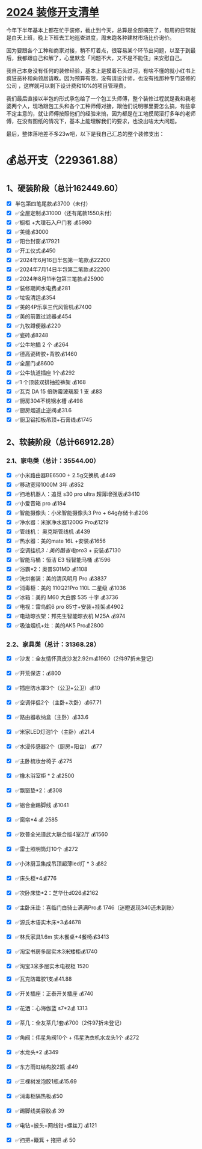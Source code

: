 # [2024 装修开支清单](https://github.com/superleeyom/blog/issues/60)

今年下半年基本上都在忙于装修，截止到今天，总算是全部搞完了，每周的日常就是白天上班，晚上下班去工地巡查进度，周末跑各种建材市场比价询价。

因为要跟各个工种和商家对接，稍不盯着点，很容易某个环节出问题，以至于到最后，我都跟自己和解了，心里默念「问题不大，又不是不能住」来安慰自己。

我自己本身没有任何的装修经验，基本上是摸着石头过河，有啥不懂的就小红书上疯狂恶补和向领居请教。因为预算有限，没有请设计师，也没有找那种专门装修的公司 ，这样就可以剩下设计费和10%的项目管理费。

我们最后直接以半包的形式承包给了一个包工头师傅，整个装修过程就是我和我老婆两个人，现场跟包工头和各个工种师傅对接，跟他们说明哪里要怎么搞，有些拿不定主意的，就让师傅按照他们的经验来搞，因为都是在工地摸爬滚打多年的老师傅，在没有图纸的情况下，基本上能理解我们的要求，也没出啥太大问题。

最后，整体落地差不多23w吧，以下是我自己汇总的整个装修支出：

# 💰总开支（229361.88）

## 1、硬装阶段（总计162449.60）

- [x] 半包第四笔尾款💰3700（未付）
- [x] ✅全屋定制💰31000（还有尾款1550未付）
- [x] ✅橱柜 +大理石入户门套 💰5980
- [x] ✅美缝💰3000
- [x] ✅阳台封窗💰17921
- [x] ✅开工仪式💰450
- [x] ✅2024年6月16日半包第一笔款💰22200
- [x] ✅2024年7月14日半包第二笔款💰22200
- [x] ✅2024年8月11半包第三笔款💰25900
- [x] ✅装修期间水电费💰281 
- [x] ✅垃圾清运💰354
- [x] ✅美的4P乐享三代风管机💰7400
- [x] ✅美的前置过滤器💰454
- [x] ✅九牧蹲便器💰220
- [x] ✅瓷砖💰8248
- [x] ✅公牛地插 2 个 💰264
- [x] ✅德高瓷砖胶+背胶💰1460
- [x] ✅全屋门💰8600
- [x] ✅公牛轨道插座 1个💰292
- [x] ✅1 个顶装双排抽拉裤架 💰168
- [x] ✅瓦克 DA 15 倍防霉玻璃胶 1 支 💰83
- [x] ✅厨房304不锈钢水槽 💰498
- [x] ✅厨房烟道止逆阀💰31.6
- [x] ✅厨卫铝扣板吊顶+石膏线💰1745

## 2、软装阶段（总计66912.28）

### 2.1、家电类（总计：35544.00）

- [x] ✅小米路由器BE6500 + 2.5g交换机 💰449
- [x] ✅移动宽带1000M 3年 💰852
- [x] ✅扫地机器人：追觅 s30 pro ultra 超薄增强版💰3410
- [x] ✅小爱音箱 pro 💰194
- [x] ✅智能摄像头：小米智能摄像头3 Pro + 64g存储卡💰206
- [x] ✅净水器：米家净水器1200G Pro💰1219
- [x] ✅管线机： 奥克斯管线机 💰439
- [x] ✅热水器：美的mate 16L +安装💰1656
- [x] ✅空调挂机*3：美的酷省电pro*3 + 安装💰7130
- [x] ✅智能马桶：恒洁 E3 轻智能马桶 💰1596
- [x] ✅浴霸*2：奥普S01MD 💰1108
- [x] ✅洗烘套装：美的清风明月 Pro 💰3837
- [x] ✅消毒柜：美的 110Q21Pro 110L 二星级 💰1036
- [x] ✅冰箱：美的 M60 大白豚 535 十字 💰3736
- [x] ✅电视：雷鸟鹤6 pro 85寸+安装+挂架💰4902
- [x] ✅电动晾衣架：邦先生智能晾衣机 M25A 💰974
- [x] ✅吸油烟机+灶：美的AK5 Pro💰2800

### 2.2、家具类（总计：31368.28）

- [x] ✅沙发：全友情怀真皮沙发2.92m💰1960（2件97折未登记）
- [x] ✅开荒保洁：💰800
- [x] ✅插座防水罩3个（公卫+公卫）💰10
- [x] ✅空调伴侣2个（主卧+次卧）💰67.71
- [x] ✅路由器收纳盒（主卧）💰33.6
- [x] ✅米家LED灯泡1个（主卧）💰21.4
- [x] ✅水浸传感器2个（厨房+阳台） 💰77
- [x] ✅主卧梳妆台椅子 💰275
- [x] ✅橡木浴室柜 * 2   💰2500
- [x] ✅飘窗垫*2：💰308
- [x] ✅铝合金踢脚线  💰1041
- [x] ✅窗帘*4 💰 2585
- [x] ✅欧普全光谱武大联合版4室2厅 💰1560
- [x] ✅雷士照明筒灯10个 💰272
- [x] ✅小沐厨卫集成吊顶超薄led灯 * 3 💰82
- [x] ✅床头柜*4💰776
- [x] ✅次卧床垫*2：芝华仕d026💰2162
- [x] ✅主卧床垫：喜临门白骑士满满Pro💰 1746（迷瞪返现340还未到账）
- [x] ✅源氏木语实木床*3💰4678
- [x] ✅林氏家具1.6m 实木餐桌+4餐椅💰3413
- [x] ✅淘宝书房多层实木3米矮柜💰1740
- [x] ✅淘宝3米多层实木电视柜 1520
- [x] ✅瓦克防霉胶1支💰41.88
- [x] ✅开关插座：正泰开关插座 💰740
- [x] ✅花洒：心海伽蓝 s7*2💰 1313
- [x] ✅茶几：全友茶几1套💰700（2件97折未登记）
- [x] ✅角阀：伟星角阀10个 + 伟星洗衣机水龙头1个 💰272
- [x] ✅水龙头*2 💰349
- [x] ✅东方雨虹结构胶2瓶 💰49
- [x] ✅三棵树发泡胶1瓶💰15.69
- [x] ✅消毒柜隔热板💰50
- [x] ✅踢脚线美容胶💰 39
- [x] ✅电钻+披头+网线钳+螺丝刀  💰121
- [x] ✅扫把+簸箕 + 拖把 💰 50



